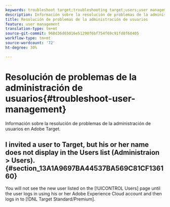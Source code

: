 ```yaml
---
keywords: troubleshoot target;troubleshooting target;users;user management
description: Información sobre la resolución de problemas de la administración de usuarios en Adobe Target.
title: Resolución de problemas de la administración de usuarios
feature: user management
translation-type: tm+mt
source-git-commit: 968d36d65016e51290f6bf754f69c91fd8f68405
workflow-type: tm+mt
source-wordcount: '72'
ht-degree: 30%

---
```



# Resolución de problemas de la administración de usuarios{#troubleshoot-user-management}

Información sobre la resolución de problemas de la administración de usuarios en Adobe Target.

## I invited a user to Target, but his or her name does not display in the Users list (Administraion > Users). {#section_13A1A9697BA44537BA569C81CF136160}

You will not see the new user listed on the [!UICONTROL Users] page until the user logs in using his or her Adobe Experience Cloud account and then logs in to [!DNL Target Standard/Premium].